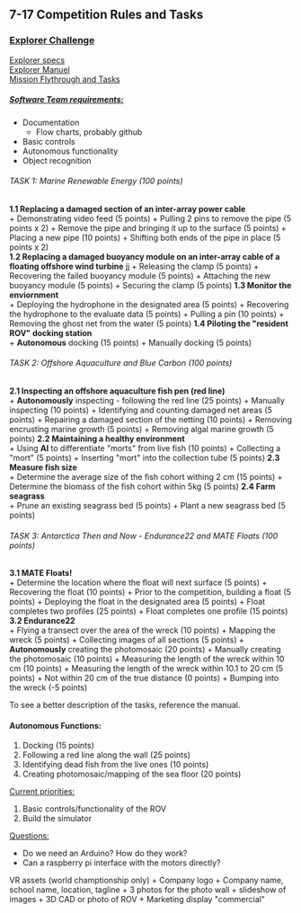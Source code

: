 ## 7-17 Competition Rules and Tasks

### <u>Explorer Challenge</u>
[Explorer specs](https://materovcompetition.org/explorerspecs)  
[Explorer Manuel](https://files.materovcompetition.org/2022/2022_EXPLORER_Manual_21_JAN_2022.pdf)  
[Mission Flythrough and Tasks](https://vimeo.com/679543161)  

##### <u>Software Team requirements:</u>
+ Documentation
	+ Flow charts, probably github
+ Basic controls
+ Autonomous functionality
+ Object recognition

###### TASK 1: Marine Renewable Energy (100 points)
**1.1 Replacing a damaged section of an inter-array power cable**  
	+ Demonstrating video feed (5 points)
	+ Pulling 2 pins to remove the pipe (5 points x 2)
	+ Remove the pipe and bringing it up to the surface (5 points)
	+ Placing a new pipe (10 points)
	+ Shifting both ends of the pipe in place (5 points x 2)	
**1.2 Replacing a damaged buoyancy module on an inter-array cable of a floating offshore wind turbine**  jj
	+ Releasing the clamp (5 points)
	+ Recovering the failed buoyancy module (5 points)
	+ Attaching the new buoyancy module (5 points)
	+ Securing the clamp (5 points)
**1.3 Monitor the enviornment**  
	+ Deploying the hydrophone in the designated area (5 points)
	+ Recovering the hydrophone to the evaluate data (5 points)
	+ Pulling a pin (10 points)
	+ Removing the ghost net from the water (5 points)
**1.4 Piloting the "resident ROV" docking station**  
	+ **Autonomous** docking (15 points)
	+ Manually docking (5 points)

###### TASK 2: Offshore Aquaculture and Blue Carbon (100 points)
**2.1 Inspecting an offshore aquaculture fish pen (red line)**  
	+ **Autonomously** inspecting - following the red line (25 points)
	+ Manually inspecting (10 points)
	+ Identifying and counting damaged net areas (5 points)
	+ Repairing a damaged section of the netting (10 points)
	+ Removing encrusting marine growth (5 points)
	+ Removing algal marine growth (5 points)
**2.2 Maintaining a healthy environment**  
	+ Using **AI** to differentiate "morts" from live fish (10 points)
	+ Collecting a "mort" (5 points)
	+ Inserting "mort" into the collection tube (5 points)
**2.3 Measure fish size**  
	+ Determine the average size of the fish cohort withing 2 cm (15 points)
	+ Determine the biomass of the fish cohort within 5kg (5 points)
**2.4 Farm seagrass**  
	+ Prune an existing seagrass bed (5 points)
	+ Plant a new seagrass bed (5 points)

###### TASK 3: Antarctica Then and Now - Endurance22 and MATE Floats (100 points)
**3.1 MATE Floats!**  
	+ Determine the location where the float will next surface (5 points)
	+ Recovering the float (10 points)
	+ Prior to the competition, building a float (5 points)
	+ Deploying the float in the designated area (5 points)
	+ Float completes two profiles (25 points)
	+ Float completes one profile (15 points)
**3.2 Endurance22**  
	+ Flying a transect over the area of the wreck (10 points)
	+ Mapping the wreck (5 points)
	+ Collecting images of all sections (5 points)
	+ **Autonomously** creating the photomosaic (20 points)
	+ Manually creating the photomosaic (10 points)
	+ Measuring the length of the wreck within 10 cm (10 points)
	+ Measuring the length of the wreck within 10.1 to 20 cm (5 points)
	+ Not within 20 cm of the true distance (0 points)
	+ Bumping into the wreck (-5 points)

To see a better description of the tasks, reference the manual.

#### Autonomous Functions:
1. Docking (15 points)
2. Following a red line along the wall (25 points)
3. Identifying dead fish from the live ones (10 points)
4. Creating photomosaic/mapping of the sea floor (20 points)

<u>Current priorities:</u>
1. Basic controls/functionality of the ROV
2. Build the simulator


<u>Questions:</u>
+ Do we need an Arduino? How do they work?
+ Can a raspberry pi interface with the motors directly?


VR assets (world champtionship only)
	+ Company logo
	+ Company name, school name, location, tagline
	+ 3 photos for the photo wall
	+ slideshow of images
	+ 3D CAD or photo of ROV
	+ Marketing display "commercial"